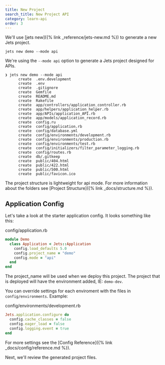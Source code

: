 ```yaml
---
title: New Project
search_title: New Project API
category: learn-api
order: 3
---
```


We'll use [jets new]({% link _reference/jets-new.md %}) to generate a new Jets project.

    jets new demo --mode api

We're using the `--mode api` option to generate a Jets project designed for APIs.

    ❯ jets new demo --mode api
          create  .env.development
          create  .env
          create  .gitignore
          create  Gemfile
          create  README.md
          create  Rakefile
          create  app/controllers/application_controller.rb
          create  app/helpers/application_helper.rb
          create  app/APIs/application_API.rb
          create  app/models/application_record.rb
          create  config.ru
          create  config/application.rb
          create  config/database.yml
          create  config/environments/development.rb
          create  config/environments/production.rb
          create  config/environments/test.rb
          create  config/initializers/filter_parameter_logging.rb
          create  config/routes.rb
          create  db/.gitkeep
          create  public/404.html
          create  public/422.html
          create  public/500.html
          create  public/favicon.ico

The project structure is lightweight for api mode. For more information about the folders see [Project Structure]({% link _docs/structure.md %}).

## Application Config

Let's take a look at the starter application config. It looks something like this:

config/application.rb

```ruby
module Demo
  class Application < Jets::Application
    config.load_defaults 5.0
    config.project_name = "demo"
    config.mode = "api"
  end
end
```

The project_name will be used when we deploy this project. The project that is deployed will have the environment added, IE: `demo-dev`.

You can override settings for each enviroment with the files in `config/environments`. Example:

config/environments/development.rb

```ruby
Jets.application.configure do
  config.cache_classes = false
  config.eager_load = false
  config.logging.event = true
end
```

For more settings see the [Config Reference]({% link _docs/config/reference.md %}).

Next, we'll review the generated project files.
